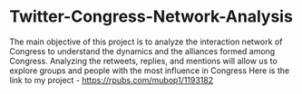 # Twitter-Congress-Network-Analysis
The main objective of this project is to analyze the interaction network of Congress to understand the dynamics and the alliances formed among Congress. Analyzing the retweets, replies, and mentions will allow us to explore groups and people with the most influence in Congress
Here is the link to my project - https://rpubs.com/mubop1/1193182

